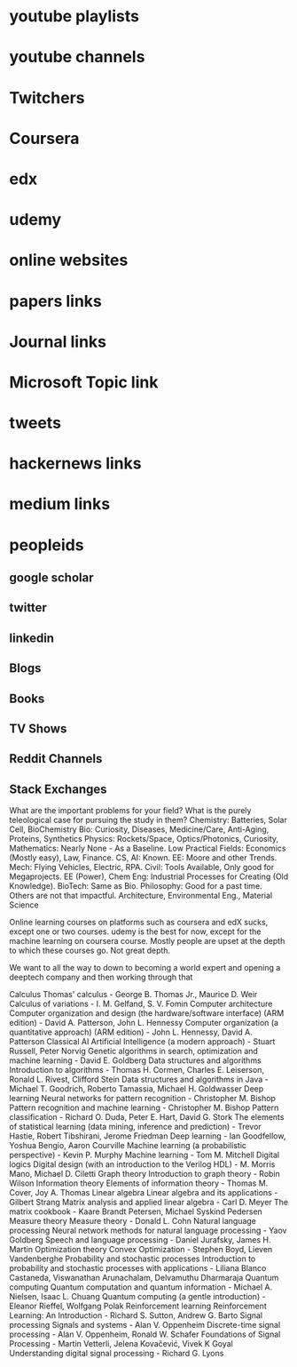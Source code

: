 # youtube playlists

# youtube channels

# Twitchers

# Coursera

# edx

# udemy

# online websites

# papers links

# Journal links

# Microsoft Topic link

# tweets

# hackernews links

# medium links

# peopleids

## google scholar

## twitter

## linkedin

## Blogs

## Books

## TV Shows

## Reddit Channels

## Stack Exchanges

What are the important problems for your field? What is the purely teleological case for pursuing the study in them?
Chemistry: Batteries, Solar Cell, BioChemistry
Bio: Curiosity, Diseases, Medicine/Care, Anti-Aging, Proteins, Synthetics
Physics: Rockets/Space, Optics/Photonics, Curiosity, Mathematics: Nearly None - As a Baseline. Low Practical Fields: Economics (Mostly easy), Law, Finance. CS, AI: Known. EE: Moore and other Trends. Mech: Flying Vehicles, Electric, RPA. Civil: Tools Available, Only good for Megaprojects. EE (Power), Chem Eng: Industrial Processes for Creating (Old Knowledge). BioTech: Same as Bio. Philosophy: Good for a past time. Others are not that impactful.
Architecture, Environmental Eng., Material Science

Online learning courses on platforms such as coursera and edX sucks, except one or two courses.
udemy is the best for now, except for the machine learning on coursera course. Mostly people are upset at the depth to which these courses go. Not great depth.

We want to all the way to down to becoming a world expert and opening a deeptech company and then working through that

Calculus
Thomas' calculus - George B. Thomas Jr., Maurice D. Weir
Calculus of variations - I. M. Gelfand, S. V. Fomin
Computer architecture
Computer organization and design (the hardware/software interface) (ARM edition) - David A. Patterson, John L. Hennessy
Computer organization (a quantitative approach) (ARM edition) - John L. Hennessy, David A. Patterson
Classical AI
Artificial Intelligence (a modern approach) - Stuart Russell, Peter Norvig
Genetic algorithms in search, optimization and machine learning - David E. Goldberg
Data structures and algorithms
Introduction to algorithms - Thomas H. Cormen, Charles E. Leiserson, Ronald L. Rivest, Clifford Stein
Data structures and algorithms in Java - Michael T. Goodrich, Roberto Tamassia, Michael H. Goldwasser
Deep learning
Neural networks for pattern recognition - Christopher M. Bishop
Pattern recognition and machine learning - Christopher M. Bishop
Pattern classification - Richard O. Duda, Peter E. Hart, David G. Stork
The elements of statistical learning (data mining, inference and prediction) - Trevor Hastie, Robert Tibshirani, Jerome Friedman
Deep learning - Ian Goodfellow, Yoshua Bengio, Aaron Courville
Machine learning (a probabilistic perspective) - Kevin P. Murphy
Machine learning - Tom M. Mitchell
Digital logics
Digital design (with an introduction to the Verilog HDL) - M. Morris Mano, Michael D. Ciletti
Graph theory
Introduction to graph theory - Robin Wilson
Information theory
Elements of information theory - Thomas M. Cover, Joy A. Thomas
Linear algebra
Linear algebra and its applications - Gilbert Strang
Matrix analysis and applied linear algebra - Carl D. Meyer
The matrix cookbook - Kaare Brandt Petersen, Michael Syskind Pedersen
Measure theory
Measure theory - Donald L. Cohn
Natural language processing
Neural network methods for natural language processing - Yaov Goldberg
Speech and language processing - Daniel Jurafsky, James H. Martin
Optimization theory
Convex Optimization - Stephen Boyd, Lieven Vandenberghe
Probability and stochastic processes
Introduction to probability and stochastic processes with applications - Liliana Blanco Castaneda, Viswanathan Arunachalam, Delvamuthu Dharmaraja
Quantum computing
Quantum computation and quantum information - Michael A. Nielsen, Isaac L. Chuang
Quantum computing (a gentle introduction) - Eleanor Rieffel, Wolfgang Polak
Reinforcement learning
Reinforcement Learning: An Introduction - Richard S. Sutton, Andrew G. Barto
Signal processing
Signals and systems - Alan V. Oppenheim
Discrete-time signal processing - Alan V. Oppenheim, Ronald W. Schafer
Foundations of Signal Processing - Martin Vetterli, Jelena Kovačević, Vivek K Goyal
Understanding digital signal processing - Richard G. Lyons
